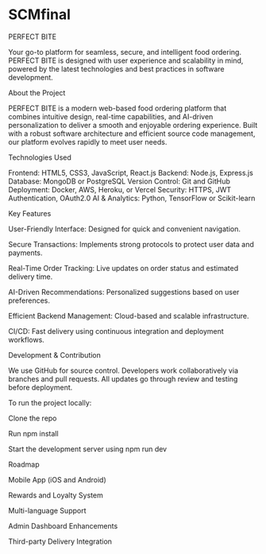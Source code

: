 # SCMfinal
PERFECT BITE

Your go-to platform for seamless, secure, and intelligent food ordering. PERFECT BITE is designed with user experience and scalability in mind, powered by the latest technologies and best practices in software development.

About the Project

PERFECT BITE is a modern web-based food ordering platform that combines intuitive design, real-time capabilities, and AI-driven personalization to deliver a smooth and enjoyable ordering experience. Built with a robust software architecture and efficient source code management, our platform evolves rapidly to meet user needs.

Technologies Used

Frontend: HTML5, CSS3, JavaScript, React.js
Backend: Node.js, Express.js
Database: MongoDB or PostgreSQL
Version Control: Git and GitHub
Deployment: Docker, AWS, Heroku, or Vercel
Security: HTTPS, JWT Authentication, OAuth2.0
AI & Analytics: Python, TensorFlow or Scikit-learn

Key Features

User-Friendly Interface: Designed for quick and convenient navigation.

Secure Transactions: Implements strong protocols to protect user data and payments.

Real-Time Order Tracking: Live updates on order status and estimated delivery time.

AI-Driven Recommendations: Personalized suggestions based on user preferences.

Efficient Backend Management: Cloud-based and scalable infrastructure.

CI/CD: Fast delivery using continuous integration and deployment workflows.

Development & Contribution

We use GitHub for source control. Developers work collaboratively via branches and pull requests. All updates go through review and testing before deployment.

To run the project locally:

Clone the repo

Run npm install

Start the development server using npm run dev

Roadmap

Mobile App (iOS and Android)

Rewards and Loyalty System

Multi-language Support

Admin Dashboard Enhancements

Third-party Delivery Integration